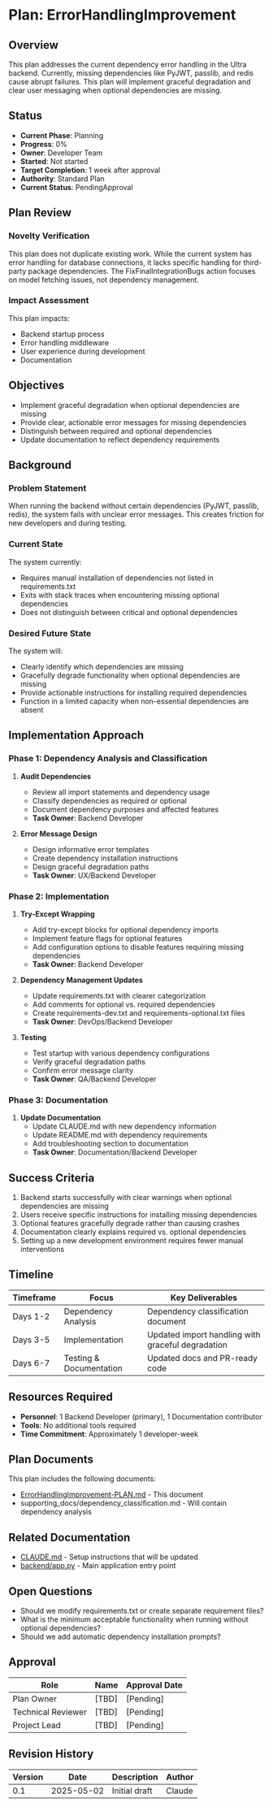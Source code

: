 # Plan: ErrorHandlingImprovement

## Overview

This plan addresses the current dependency error handling in the Ultra backend. Currently, missing dependencies like PyJWT, passlib, and redis cause abrupt failures. This plan will implement graceful degradation and clear user messaging when optional dependencies are missing.

## Status

- **Current Phase**: Planning
- **Progress**: 0%
- **Owner**: Developer Team
- **Started**: Not started
- **Target Completion**: 1 week after approval
- **Authority**: Standard Plan
- **Current Status**: PendingApproval

## Plan Review

### Novelty Verification

This plan does not duplicate existing work. While the current system has error handling for database connections, it lacks specific handling for third-party package dependencies. The FixFinalIntegrationBugs action focuses on model fetching issues, not dependency management.

### Impact Assessment

This plan impacts:
- Backend startup process
- Error handling middleware
- User experience during development
- Documentation

## Objectives

- Implement graceful degradation when optional dependencies are missing
- Provide clear, actionable error messages for missing dependencies
- Distinguish between required and optional dependencies
- Update documentation to reflect dependency requirements

## Background

### Problem Statement

When running the backend without certain dependencies (PyJWT, passlib, redis), the system fails with unclear error messages. This creates friction for new developers and during testing.

### Current State

The system currently:
- Requires manual installation of dependencies not listed in requirements.txt
- Exits with stack traces when encountering missing optional dependencies
- Does not distinguish between critical and optional dependencies

### Desired Future State

The system will:
- Clearly identify which dependencies are missing
- Gracefully degrade functionality when optional dependencies are missing
- Provide actionable instructions for installing required dependencies
- Function in a limited capacity when non-essential dependencies are absent

## Implementation Approach

### Phase 1: Dependency Analysis and Classification

1. **Audit Dependencies**
   - Review all import statements and dependency usage
   - Classify dependencies as required or optional
   - Document dependency purposes and affected features
   - **Task Owner**: Backend Developer

2. **Error Message Design**
   - Design informative error templates
   - Create dependency installation instructions
   - Design graceful degradation paths
   - **Task Owner**: UX/Backend Developer

### Phase 2: Implementation

1. **Try-Except Wrapping**
   - Add try-except blocks for optional dependency imports
   - Implement feature flags for optional features
   - Add configuration options to disable features requiring missing dependencies
   - **Task Owner**: Backend Developer

2. **Dependency Management Updates**
   - Update requirements.txt with clearer categorization
   - Add comments for optional vs. required dependencies
   - Create requirements-dev.txt and requirements-optional.txt files
   - **Task Owner**: DevOps/Backend Developer

3. **Testing**
   - Test startup with various dependency configurations
   - Verify graceful degradation paths
   - Confirm error message clarity
   - **Task Owner**: QA/Backend Developer

### Phase 3: Documentation

1. **Update Documentation**
   - Update CLAUDE.md with new dependency information
   - Update README.md with dependency requirements
   - Add troubleshooting section to documentation
   - **Task Owner**: Documentation/Backend Developer

## Success Criteria

1. Backend starts successfully with clear warnings when optional dependencies are missing
2. Users receive specific instructions for installing missing dependencies
3. Optional features gracefully degrade rather than causing crashes
4. Documentation clearly explains required vs. optional dependencies
5. Setting up a new development environment requires fewer manual interventions

## Timeline

| Timeframe | Focus | Key Deliverables |
|------|-------|------------------|
| Days 1-2 | Dependency Analysis | Dependency classification document |
| Days 3-5 | Implementation | Updated import handling with graceful degradation |
| Days 6-7 | Testing & Documentation | Updated docs and PR-ready code |

## Resources Required

- **Personnel**: 1 Backend Developer (primary), 1 Documentation contributor
- **Tools**: No additional tools required
- **Time Commitment**: Approximately 1 developer-week

## Plan Documents

This plan includes the following documents:
- [ErrorHandlingImprovement-PLAN.md](ErrorHandlingImprovement-PLAN.md) - This document
- supporting_docs/dependency_classification.md - Will contain dependency analysis

## Related Documentation

- [CLAUDE.md](/CLAUDE.md) - Setup instructions that will be updated
- [backend/app.py](/backend/app.py) - Main application entry point

## Open Questions

- Should we modify requirements.txt or create separate requirement files?
- What is the minimum acceptable functionality when running without optional dependencies?
- Should we add automatic dependency installation prompts?

## Approval

| Role | Name | Approval Date |
|------|------|---------------|
| Plan Owner | [TBD] | [Pending] |
| Technical Reviewer | [TBD] | [Pending] |
| Project Lead | [TBD] | [Pending] |

## Revision History

| Version | Date | Description | Author |
|---------|------|-------------|--------|
| 0.1 | 2025-05-02 | Initial draft | Claude |